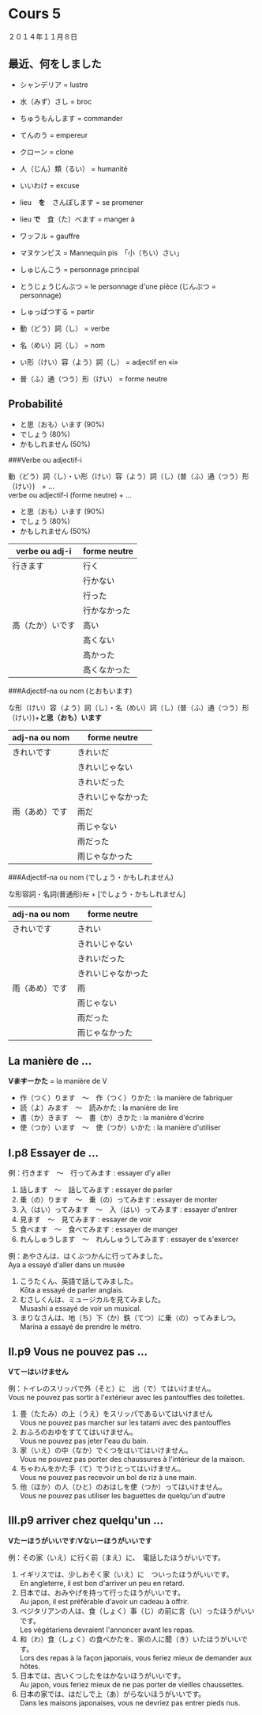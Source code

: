 Cours 5
==============

２０１４年１１月８日

最近、何をしました
------------------

* シャンデリア  = lustre
* 水（みず）さし = broc
* ちゅうもんします = commander
* てんのう = empereur
* クローン = clone
* 人（じん）類（るい） = humanité
* いいわけ = excuse
* lieu　**を**　さんぽします = se promener
* lieu **で**　食（た）べます = manger à
* ワッフル = gauffre
* マヌケンピス = Mannequin pis　「小（ちい）さい」　
* しゅじんこう = personnage principal
* とうじょうじんぶつ = le personnage d'une pièce (じんぶつ = personnage)
* しゅっぱつする = partir

* 動（どう）詞（し） = verbe
* 名（めい）詞（し） = nom
* い形（けい）容（よう）詞（し） = adjectif en «i»
* 普（ふ）通（つう）形（けい） = forme neutre

Probabilité
-----------



* と思（おも）います (90%)
* でしょう (80%)
* かもしれません (50%)

###Verbe ou adjectif-i

動（どう）詞（し）・い形（けい）容（よう）詞（し）(普（ふ）通（つう）形（けい）)　+ …  
verbe ou adjectif-i (forme neutre) + …

* と思（おも）います (90%)
* でしょう (80%)
* かもしれません (50%)


| verbe ou adj-i     | forme neutre |
|--------------------|--------------|
|行きます              |行く                     |
|                   |行かない                   |
|                   |行った                     |
|                   |行かなかった                 |
|高（たか）いです       |高い                     |
|                   |高くない                   |
|                   |高かった                   |
|                   |高くなかった                 |

###Adjectif-na ou nom (とおもいます)

な形（けい）容（よう）詞（し）・名（めい）詞（し）(普（ふ）通（つう）形（けい）)+**と思（おも）います**

|adj-na ou nom      | forme neutre |
|-----------------|--------------|
|きれいです          |きれいだ          |
|                   |きれいじゃない    |
|                   |きれいだった     |
|                   |きれいじゃなかった|
|雨（あめ）です    |雨だ             |
|                   |雨じゃない      |
|                   |雨だった       |
|                   |雨じゃなかった    |

###Adjectif-na ou nom (でしょう・かもしれません)

な形容詞・名詞(普通形)<strike>だ</strike> + [でしょう・かもしれません]

|adj-na ou nom      | forme neutre  |
|------------------|----------------|
|きれいです          |きれい            |
|                   |きれいじゃない    |
|                   |きれいだった     |
|                   |きれいじゃなかった|
|雨（あめ）です        |雨       |
|                   |雨じゃない|
|                   |雨だった  |
|                   |雨じゃなかった|

La manière de …
----------

**V<strike>ます</strike>ーかた** = la manière de V

* 作（つく）ります　〜　作（つく）りかた : la manière de fabriquer
* 読（よ）みます　〜　読みかた :  la manière de lire
* 書（か）きます　〜　書（か）きかた : la manière d'écrire
* 使（つか）います　〜　使（つか）いかた : la manière d'utiliser

I.p8 Essayer de …
---------

例：行きます　〜　行ってみます : essayer d'y aller

1. 話します　〜　話してみます : essayer de parler
2. 乗（の）ります　〜　乗（の）ってみます : essayer de monter
3. 入（はい）ってみます　〜　入（はい）ってみます : essayer d'entrer
4. 見ます　〜　見てみます : essayer de voir
5. 食べます　〜　食べてみます : essayer de manger
6. れんしゅうします　〜　れんしゅうしてみます : essayer de s'exercer

例：あやさんは、はくぶつかんに行ってみました。  
Aya a essayé d'aller dans un musée

1. こうたくん、英語で話してみました。  
Kōta a essayé de parler anglais.
2. むさしくんは、ミュージカルを見てみました。  
Musashi a essayé de voir un musical.
3. まりなさんは、地（ち）下（か）鉄（てつ）に乗（の）ってみましつ。  
Marina a essayé de prendre le métro.

II.p9 Vous ne pouvez pas …
----------------------

**Vてーはいけません**

例：トイレのスリッパで外（そと）に　出（で）てはいけません。  
Vous ne pouvez pas sortir à l'extérieur avec les pantouffles des toilettes.

1. 畳（たたみ）の上（うえ）をスリッパであるいてはいけません  
Vous ne pouvez pas marcher sur les tatami avec des pantouffles
2. おふろのおゆをすててはいけません。  
Vous ne pouvez pas jeter l'eau du bain.
3. 家（いえ）の中（なか）でくつをはいてはいけません。  
Vous ne pouvez pas porter des chaussures à l'intérieur de la maison.
4. ちゃわんをかた手（て）でうけとってはいけません。  
Vous ne pouvez pas recevoir un bol de riz à une main.
5. 他（ほか）の人（ひと）のおはしを使（つか）ってはいけません。  
Vous ne pouvez pas utiliser les baguettes de quelqu'un d'autre



III.p9 arriver chez quelqu'un …
------------------

**Vたーほうがいいです**/**Vないーほうがいいです**

例：その家（いえ）に行く前（まえ）に、　電話したほうがいいです。

1. イギリスでは、少しおそく家（いえ）に　ついったほうがいいです。  
En angleterre, il est bon d'arriver un peu en retard.
2. 日本では、おみやげを持って行ったほうがいいです。  
Au japon, il est préférable d'avoir un cadeau à offrir.
3. ベジタリアンの人は、食（しょく）事（じ）の前に言（い）ったほうがいいです。  
Les végétariens devraient l'annoncer avant les repas.
4. 和（わ）食（しょく）の食べかたを、家の人に聞（き）いたほうがいいです。  
Lors des repas à la façon japonais, vous feriez mieux de demander aux hôtes.
5. 日本では、古いくつしたをはかないほうがいいです。  
Au japon, vous feriez mieux de ne pas porter de vieilles chaussettes.
6. 日本の家では、はだしで上（あ）がらないほうがいいです。  
Dans les maisons japonaises, vous ne devriez pas entrer pieds nus.









